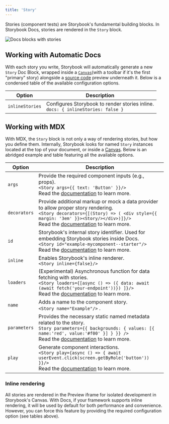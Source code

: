```yaml
---
title: 'Story'
---
```


Stories (component tests) are Storybook's fundamental building blocks.
In Storybook Docs, stories are rendered in the `Story` block.

![Docs blocks with stories](./docblock-story.png)

## Working with Automatic Docs

With each story you write, Storybook will automatically generate a new `Story` Doc Block, wrapped inside a [`Canvas`](./doc-block-canvas.md)(with a toolbar if it's the first "primary" story) alongside a [source code](./doc-block-source.md) preview underneath it. Below is a condensed table of the available configuration options.

| Option          | Description                                                                           |
| --------------- | ------------------------------------------------------------------------------------- |
| `inlineStories` | Configures Storybook to render stories inline. <br/> `docs: { inlineStories: false }` |

## Working with MDX

With MDX, the `Story` block is not only a way of rendering stories, but how you define them. Internally, Storybook looks for named `Story` instances located at the top of your document, or inside a [Canvas](./doc-block-canvas.md). Below is an abridged example and table featuring all the available options.

| Option       | Description                                                                                                                                                                                                                                                    |
| ------------ | -------------------------------------------------------------------------------------------------------------------------------------------------------------------------------------------------------------------------------------------------------------- |
| `args`       | Provide the required component inputs (e.g., props). <br/> `<Story args={{ text: 'Button' }}/>` <br/> Read the [documentation](../writing-stories/args.md) to learn more.                                                                                      |
| `decorators` | Provide additional markup or mock a data provider to allow proper story rendering. <br/> `<Story decorators={[(Story) => ( <div style={{ margin: '3em' }}><Story/></div>)]}/>` <br/> Read the [documentation](../writing-stories/decorators.md) to learn more. |
| `id`         | Storybook's internal story identifier. Used for embedding Storybook stories inside Docs. <br/> `<Story id="example-mycomponent--starter"/>` <br/> Read the [documentation](../api/mdx.md#embedding-stories) to learn more.                                     |
| `inline`     | Enables Storybook's inline renderer. <br/> `<Story inline={false}/>`                                                                                                                                                                                           |
| `loaders`    | (Experimental) Asynchronous function for data fetching with stories. <br/> `<Story loaders={[async () => ({ data: await (await fetch('your-endpoint'))}) ]}/>` <br/> Read the [documentation](../writing-stories/loaders.md) to learn more.                    |
| `name`       | Adds a name to the component story. <br/> `<Story name="Example"/>` .                                                                                                                                                                                          |
| `parameters` | Provides the necessary static named metadata related to the story. <br/> `Story parameters={{ backgrounds: { values: [{ name:'red', value:'#f00' }] } }} />` <br/> Read the [documentation](../writing-stories/parameters.md) to learn more.                   |
| `play`       | Generate component interactions. <br/> `<Story play={async () => { await userEvent.click(screen.getByRole('button')) }}/>` <br/> Read the [documentation](../writing-stories/play-function.md) to learn more.                                                  |

### Inline rendering

All stories are rendered in the Preview iframe for isolated development in Storybook's Canvas. With Docs, if your framework supports inline rendering, it will be used by default for both performance and convenience. However, you can force this feature by providing the required configuration option (see tables above).
